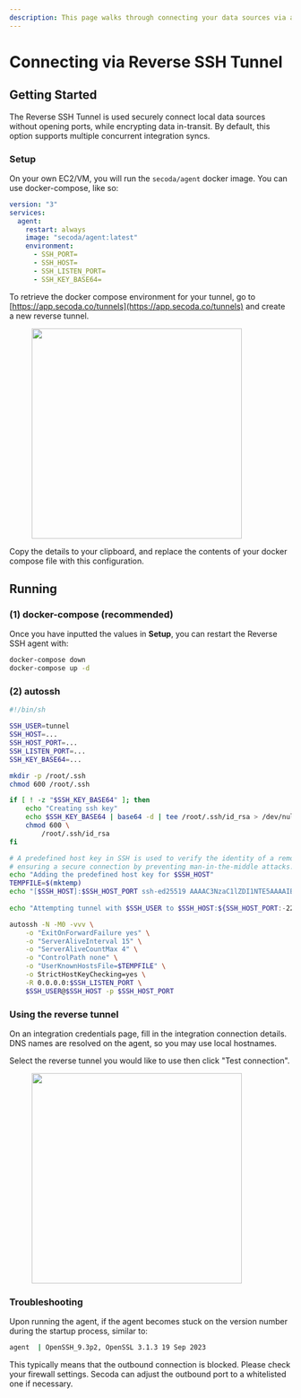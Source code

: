 ```yaml
---
description: This page walks through connecting your data sources via a Reverse SSH Tunnel
---
```


# Connecting via Reverse SSH Tunnel

## **Getting Started**

The Reverse SSH Tunnel is used securely connect local data sources without opening ports, while encrypting data in-transit. By default, this option supports multiple concurrent integration syncs.&#x20;

### **Setup**

On your own EC2/VM, you will run the `secoda/agent` docker image. You can use docker-compose, like so:

```yml
version: "3"
services:
  agent:
    restart: always
    image: "secoda/agent:latest"
    environment:
      - SSH_PORT=
      - SSH_HOST=
      - SSH_LISTEN_PORT=
      - SSH_KEY_BASE64=
```

To retrieve the docker compose environment for your tunnel, go to [https://app.secoda.co/tunnels](https://app.secoda.co/tunnels) and create a new reverse tunnel.

<figure><img src="https://secoda-public-media-assets.s3.amazonaws.com/e6807591-f663-464a-837c-cca19a138e17.png" alt="" width="375"><figcaption></figcaption></figure>

Copy the details to your clipboard, and replace the contents of your docker compose file with this configuration.



## Running

### **(1) docker-compose (recommended)**

Once you have inputted the values in **Setup**, you can restart the Reverse SSH agent with:

```bash
docker-compose down
docker-compose up -d
```

### **(2) autossh**

```bash
#!/bin/sh

SSH_USER=tunnel
SSH_HOST=...
SSH_HOST_PORT=...
SSH_LISTEN_PORT=...
SSH_KEY_BASE64=...

mkdir -p /root/.ssh
chmod 600 /root/.ssh

if [ ! -z "$SSH_KEY_BASE64" ]; then
    echo "Creating ssh key"
	echo $SSH_KEY_BASE64 | base64 -d | tee /root/.ssh/id_rsa > /dev/null
	chmod 600 \
		/root/.ssh/id_rsa
fi

# A predefined host key in SSH is used to verify the identity of a remote server,
# ensuring a secure connection by preventing man-in-the-middle attacks.
echo "Adding the predefined host key for $SSH_HOST"
TEMPFILE=$(mktemp)
echo "[$SSH_HOST]:$SSH_HOST_PORT ssh-ed25519 AAAAC3NzaC1lZDI1NTE5AAAAIBo2+mYwlNTvJXrNCETYHrrHyUGMnWdQO5vEhFVU833o" > $TEMPFILE
 
echo "Attempting tunnel with $SSH_USER to $SSH_HOST:${SSH_HOST_PORT:-22}"

autossh -N -M0 -vvv \
    -o "ExitOnForwardFailure yes" \
    -o "ServerAliveInterval 15" \
    -o "ServerAliveCountMax 4" \
    -o "ControlPath none" \
    -o "UserKnownHostsFile=$TEMPFILE" \
    -o StrictHostKeyChecking=yes \
    -R 0.0.0.0:$SSH_LISTEN_PORT \
    $SSH_USER@$SSH_HOST -p $SSH_HOST_PORT
```

### Using the reverse tunnel

On an integration credentials page, fill in the integration connection details. DNS names are resolved on the agent, so you may use local hostnames.

Select the reverse tunnel you would like to use then click "Test connection".

<figure><img src="https://secoda-public-media-assets.s3.amazonaws.com/d634e6ca-a785-4ca4-87f9-211cf4958137.png" alt="" width="375"><figcaption></figcaption></figure>

### Troubleshooting

Upon running the agent, if the agent becomes stuck on the version number during the startup process, similar to:

```bash
agent  | OpenSSH_9.3p2, OpenSSL 3.1.3 19 Sep 2023
```

This typically means that the outbound connection is blocked. Please check your firewall settings. Secoda can adjust the outbound port to a whitelisted one if necessary.
